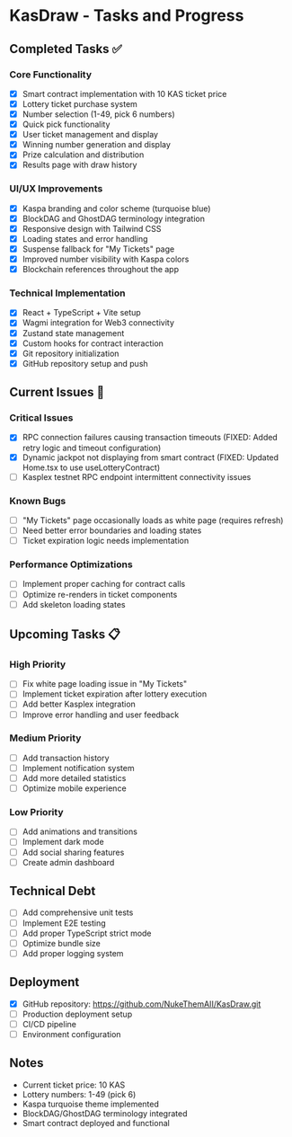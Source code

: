 # KasDraw - Tasks and Progress

## Completed Tasks ✅

### Core Functionality
- [x] Smart contract implementation with 10 KAS ticket price
- [x] Lottery ticket purchase system
- [x] Number selection (1-49, pick 6 numbers)
- [x] Quick pick functionality
- [x] User ticket management and display
- [x] Winning number generation and display
- [x] Prize calculation and distribution
- [x] Results page with draw history

### UI/UX Improvements
- [x] Kaspa branding and color scheme (turquoise blue)
- [x] BlockDAG and GhostDAG terminology integration
- [x] Responsive design with Tailwind CSS
- [x] Loading states and error handling
- [x] Suspense fallback for "My Tickets" page
- [x] Improved number visibility with Kaspa colors
- [x] Blockchain references throughout the app

### Technical Implementation
- [x] React + TypeScript + Vite setup
- [x] Wagmi integration for Web3 connectivity
- [x] Zustand state management
- [x] Custom hooks for contract interaction
- [x] Git repository initialization
- [x] GitHub repository setup and push

## Current Issues 🔧

### Critical Issues
- [x] RPC connection failures causing transaction timeouts (FIXED: Added retry logic and timeout configuration)
- [x] Dynamic jackpot not displaying from smart contract (FIXED: Updated Home.tsx to use useLotteryContract)
- [ ] Kasplex testnet RPC endpoint intermittent connectivity issues

### Known Bugs
- [ ] "My Tickets" page occasionally loads as white page (requires refresh)
- [ ] Need better error boundaries and loading states
- [ ] Ticket expiration logic needs implementation

### Performance Optimizations
- [ ] Implement proper caching for contract calls
- [ ] Optimize re-renders in ticket components
- [ ] Add skeleton loading states

## Upcoming Tasks 📋

### High Priority
- [ ] Fix white page loading issue in "My Tickets"
- [ ] Implement ticket expiration after lottery execution
- [ ] Add better Kasplex integration
- [ ] Improve error handling and user feedback

### Medium Priority
- [ ] Add transaction history
- [ ] Implement notification system
- [ ] Add more detailed statistics
- [ ] Optimize mobile experience

### Low Priority
- [ ] Add animations and transitions
- [ ] Implement dark mode
- [ ] Add social sharing features
- [ ] Create admin dashboard

## Technical Debt
- [ ] Add comprehensive unit tests
- [ ] Implement E2E testing
- [ ] Add proper TypeScript strict mode
- [ ] Optimize bundle size
- [ ] Add proper logging system

## Deployment
- [x] GitHub repository: https://github.com/NukeThemAII/KasDraw.git
- [ ] Production deployment setup
- [ ] CI/CD pipeline
- [ ] Environment configuration

## Notes
- Current ticket price: 10 KAS
- Lottery numbers: 1-49 (pick 6)
- Kaspa turquoise theme implemented
- BlockDAG/GhostDAG terminology integrated
- Smart contract deployed and functional